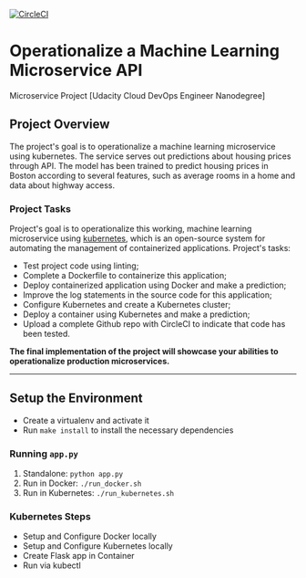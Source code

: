 [![CircleCI](https://circleci.com/gh/ClaireLee22/Operationalize-a-Machine-Learning-Microservice-API.svg?style=svg)](https://circleci.com/gh/ClaireLee22/Operationalize-a-Machine-Learning-Microservice-API)
# Operationalize a Machine Learning Microservice API
Microservice Project [Udacity Cloud DevOps Engineer Nanodegree]

## Project Overview

The project's goal is to operationalize a machine learning microservice using kubernetes. The service serves out predictions about housing prices through API. The model has been trained to predict housing prices in Boston according to several features, such as average rooms in a home and data about highway access.

### Project Tasks

Project's goal is to operationalize this working, machine learning microservice using [kubernetes](https://kubernetes.io/), which is an open-source system for automating the management of containerized applications. Project's tasks:
* Test project code using linting;
* Complete a Dockerfile to containerize this application;
* Deploy containerized application using Docker and make a prediction;
* Improve the log statements in the source code for this application;
* Configure Kubernetes and create a Kubernetes cluster;
* Deploy a container using Kubernetes and make a prediction;
* Upload a complete Github repo with CircleCI to indicate that code has been tested.

**The final implementation of the project will showcase your abilities to operationalize production microservices.**

---

## Setup the Environment

* Create a virtualenv and activate it
* Run `make install` to install the necessary dependencies

### Running `app.py`

1. Standalone:  `python app.py`
2. Run in Docker:  `./run_docker.sh`
3. Run in Kubernetes:  `./run_kubernetes.sh`

### Kubernetes Steps

* Setup and Configure Docker locally
* Setup and Configure Kubernetes locally
* Create Flask app in Container
* Run via kubectl
